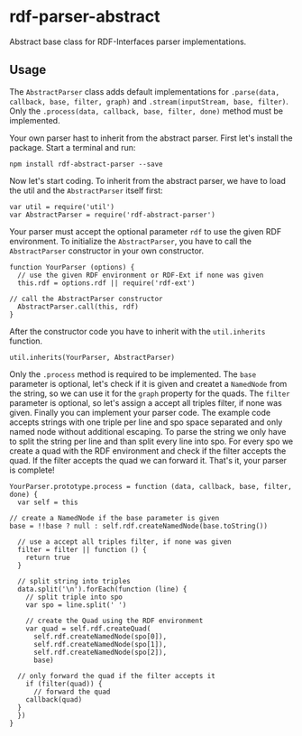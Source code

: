 # rdf-parser-abstract

Abstract base class for RDF-Interfaces parser implementations.

## Usage

The `AbstractParser` class adds default implementations for `.parse(data, callback, base, filter, graph)` and `.stream(inputStream, base, filter)`.
Only the `.process(data, callback, base, filter, done)` method must be implemented.

Your own parser hast to inherit from the abstract parser.
First let's install the package.
Start a terminal and run:

	npm install rdf-abstract-parser --save

Now let's start coding.
To inherit from the abstract parser, we have to load the util and the `AbstractParser` itself first:

	var util = require('util')
	var AbstractParser = require('rdf-abstract-parser')

Your parser must accept the optional parameter `rdf` to use the given RDF environment.
To initialize the `AbstractParser`, you have to call the `AbstractParser` constructor in your own constructor.

	function YourParser (options) {
	  // use the given RDF environment or RDF-Ext if none was given
	  this.rdf = options.rdf || require('rdf-ext')

    // call the AbstractParser constructor
	  AbstractParser.call(this, rdf)
	}

After the constructor code you have to inherit with the `util.inherits` function.

	util.inherits(YourParser, AbstractParser)

Only the `.process` method is required to be implemented.
The `base` parameter is optional, let's check if it is given and createt a `NamedNode` from the string, so we can use it for the `graph` property for the quads.
The `filter` parameter is optional, so let's assign a accept all triples filter, if none was given.
Finally you can implement your parser code.
The example code accepts strings with one triple per line and spo space separated and only named node without additional escaping.
To parse the string we only have to split the string per line and than split every line into spo.
For every spo we create a quad with the RDF environment and check if the filter accepts the quad.
If the filter accepts the quad we can forward it.
That's it, your parser is complete!

	YourParser.prototype.process = function (data, callback, base, filter, done) {
	  var self = this

    // create a NamedNode if the base parameter is given
    base = !!base ? null : self.rdf.createNamedNode(base.toString())

	  // use a accept all triples filter, if none was given
	  filter = filter || function () {
	    return true
	  }

	  // split string into triples
	  data.split('\n').forEach(function (line) {
	    // split triple into spo
	    var spo = line.split(' ')

	    // create the Quad using the RDF environment
	    var quad = self.rdf.createQuad(
	      self.rdf.createNamedNode(spo[0]),
	      self.rdf.createNamedNode(spo[1]),
	      self.rdf.createNamedNode(spo[2]),
	      base)

      // only forward the quad if the filter accepts it
	    if (filter(quad)) {
	      // forward the quad
      	callback(quad)
      }
	  })
	}
